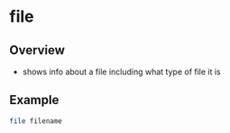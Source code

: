 # file

## Overview

* shows info about a file including what type of file it is

## Example

```bash
file filename
```

